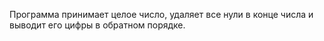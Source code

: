 Программа принимает целое число, удаляет все нули в конце числа и выводит его цифры в обратном порядке.